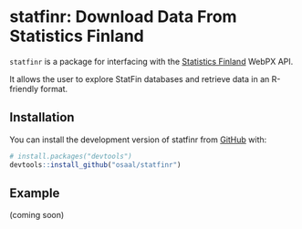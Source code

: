 
<!-- README.md is generated from README.Rmd. Please edit that file -->

# statfinr: Download Data From Statistics Finland

<!-- badges: start -->
<!-- badges: end -->

`statfinr` is a package for interfacing with the [Statistics
Finland](https://stat.fi/index_en.html) WebPX API.

It allows the user to explore StatFin databases and retrieve data in an
R-friendly format.

## Installation

You can install the development version of statfinr from
[GitHub](https://github.com/) with:

``` r
# install.packages("devtools")
devtools::install_github("osaal/statfinr")
```

## Example

(coming soon)
